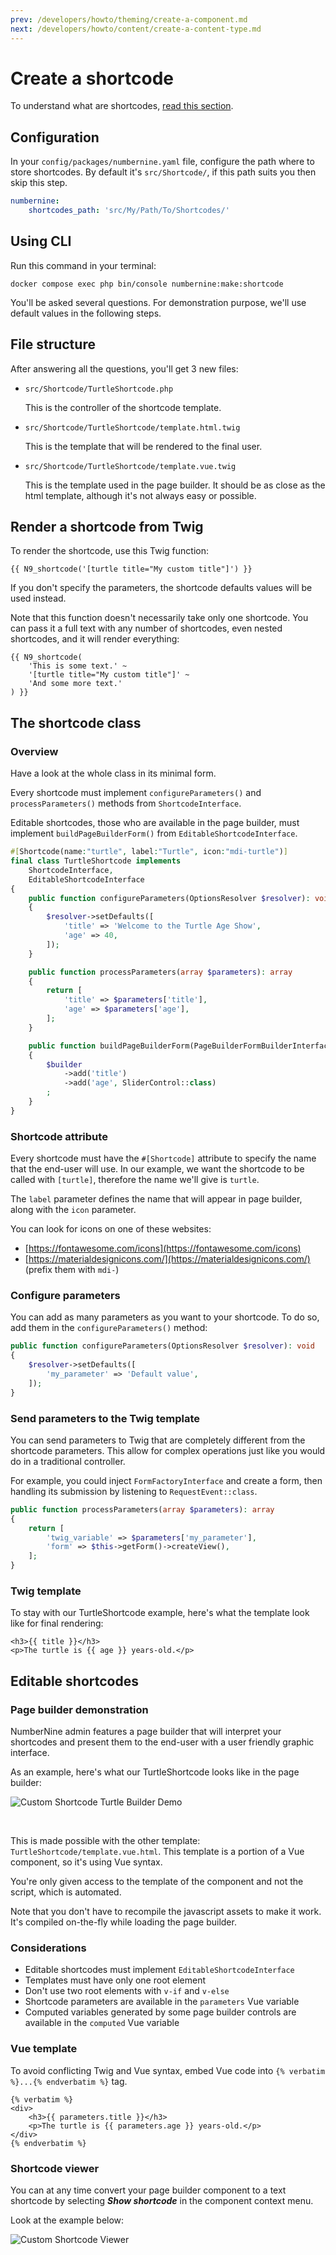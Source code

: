 ```yaml
---
prev: /developers/howto/theming/create-a-component.md
next: /developers/howto/content/create-a-content-type.md
---
```


# Create a shortcode

To understand what are shortcodes, [read this section](/developers/architecture/theming.md#shortcodes).

## Configuration

In your `config/packages/numbernine.yaml` file, configure the path where to store shortcodes.
By default it's `src/Shortcode/`, if this path suits you then skip this step.

```yaml
numbernine:
    shortcodes_path: 'src/My/Path/To/Shortcodes/'
```

## Using CLI

Run this command in your terminal:
```
docker compose exec php bin/console numbernine:make:shortcode
```

You'll be asked several questions. For demonstration purpose, we'll use default values in the
following steps.

## File structure

After answering all the questions, you'll get 3 new files:

* `src/Shortcode/TurtleShortcode.php`

  This is the controller of the shortcode template.

* `src/Shortcode/TurtleShortcode/template.html.twig`

  This is the template that will be rendered to the final user.

* `src/Shortcode/TurtleShortcode/template.vue.twig`

  This is the template used in the page builder. It should be as close as the html template, although
  it's not always easy or possible.

## Render a shortcode from Twig

To render the shortcode, use this Twig function:

```twig
{{ N9_shortcode('[turtle title="My custom title"]') }}
```

If you don't specify the parameters, the shortcode defaults values will be used instead.

Note that this function doesn't necessarily take only one shortcode. You can pass it a full text with any
number of shortcodes, even nested shortcodes, and it will render everything:

```twig
{{ N9_shortcode(
    'This is some text.' ~
    '[turtle title="My custom title"]' ~
    'And some more text.'
) }}
```

## The shortcode class

### Overview

Have a look at the whole class in its minimal form.

Every shortcode must implement `configureParameters()` and `processParameters()` methods from `ShortcodeInterface`.

Editable shortcodes, those who are available in the page builder, must implement `buildPageBuilderForm()` from `EditableShortcodeInterface`.

```php
#[Shortcode(name:"turtle", label:"Turtle", icon:"mdi-turtle")]
final class TurtleShortcode implements
    ShortcodeInterface,
    EditableShortcodeInterface
{
    public function configureParameters(OptionsResolver $resolver): void
    {
        $resolver->setDefaults([
            'title' => 'Welcome to the Turtle Age Show',
            'age' => 40,
        ]);
    }

    public function processParameters(array $parameters): array
    {
        return [
            'title' => $parameters['title'],
            'age' => $parameters['age'],
        ];
    }

    public function buildPageBuilderForm(PageBuilderFormBuilderInterface $builder): void
    {
        $builder
            ->add('title')
            ->add('age', SliderControl::class)
        ;
    }
}
```

### Shortcode attribute

Every shortcode must have the `#[Shortcode]` attribute to specify the name that the
end-user will use. In our example, we want the shortcode to be called with `[turtle]`,
therefore the name we'll give is `turtle`.

The `label` parameter defines the name that will appear in page builder, along with
the `icon` parameter.

You can look for icons on one of these websites:

* [https://fontawesome.com/icons](https://fontawesome.com/icons)
* [https://materialdesignicons.com/](https://materialdesignicons.com/) (prefix them with `mdi-`)

### Configure parameters

You can add as many parameters as you want to your shortcode.
To do so, add them in the `configureParameters()` method:

```php
public function configureParameters(OptionsResolver $resolver): void
{
    $resolver->setDefaults([
        'my_parameter' => 'Default value',
    ]);
}
```

### Send parameters to the Twig template

You can send parameters to Twig that are completely different from the shortcode parameters.
This allow for complex operations just like you would do in a traditional controller.

For example, you could inject `FormFactoryInterface` and create a form, then handling its submission
by listening to `RequestEvent::class`.

```php
public function processParameters(array $parameters): array
{
    return [
        'twig_variable' => $parameters['my_parameter'],
        'form' => $this->getForm()->createView(),
    ];
}
```

### Twig template

To stay with our TurtleShortcode example, here's what the template look like for final rendering:

```twig
<h3>{{ title }}</h3>
<p>The turtle is {{ age }} years-old.</p>
```


## Editable shortcodes

### Page builder demonstration

NumberNine admin features a page builder that will interpret your shortcodes and present them
to the end-user with a user friendly graphic interface.

As an example, here's what our TurtleShortcode looks like in the page builder:

![Custom Shortcode Turtle Builder Demo](/images/screenshots/howto_shortcode_turtle_builder.gif)

<br>

This is made possible with the other template: `TurtleShortcode/template.vue.html`.
This template is a portion of a Vue component, so it's using Vue syntax.

You're only given access to the template of the component and not the script, which is automated.

Note that you don't have to recompile the javascript assets to make it work. It's compiled on-the-fly
while loading the page builder.

### Considerations

* Editable shortcodes must implement `EditableShortcodeInterface`
* Templates must have only one root element
* Don't use two root elements with `v-if` and `v-else`
* Shortcode parameters are available in the `parameters` Vue variable
* Computed variables generated by some page builder controls are available in the `computed` Vue variable

### Vue template

To avoid conflicting Twig and Vue syntax, embed Vue code into `{% verbatim %}...{% endverbatim %}` tag.

```twig
{% verbatim %}
<div>
    <h3>{{ parameters.title }}</h3>
    <p>The turtle is {{ parameters.age }} years-old.</p>
</div>
{% endverbatim %}
```

### Shortcode viewer

You can at any time convert your page builder component to a text shortcode by selecting _**Show shortcode**_
in the component context menu.

Look at the example below:

![Custom Shortcode Viewer](/images/screenshots/howto_shortcode_viewer.gif)

